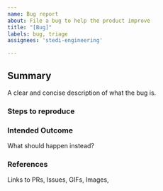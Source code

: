 ```yaml
---
name: Bug report
about: File a bug to help the product improve
title: "[Bug]"
labels: bug, triage
assignees: 'stedi-engineering'

---
```


## Summary

A clear and concise description of what the bug is.

### Steps to reproduce

### Intended Outcome

What should happen instead?

### References

Links to PRs, Issues, GIFs, Images, 
